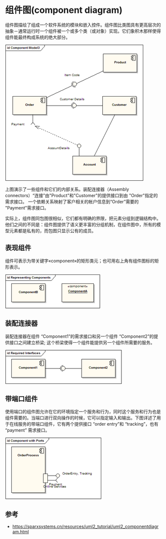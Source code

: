 # 组件图(component diagram)

组件图描绘了组成一个软件系统的模块和嵌入控件。组件图比类图具有更高层次的抽象－通常运行时一个组件被一个或多个类（或对象）实现。它们象积木那样使得组件能最终构成系统的绝大部分。

![alt text](6计算机语言的组成和分类/组件图.png)

上图演示了一些组件和它们的内部关系。装配连接器（Assembly connectors）“连接”由"Product"和"Customer"的提供接口到由 "Order"指定的需求接口。 一个依赖关系映射了客户相关的帐户信息到“Order”需要的 "Payment"需求接口。

实际上，组件图同包图很相似，它们都有明确的界限，把元素分组到逻辑结构中。他们之间的不同是：组件图提供了语义更丰富的分组机制，在组件图中，所有的模型元素都是私有的，而包图只显示公有的成员。

## 表现组件

组件可表示为带关键字«component»的矩形类元；也可用右上角有组件图标的矩形表示。

![alt text](6计算机语言的组成和分类/组件图_表现组件.png)

## 装配连接器

装配连接器在组件 “Component1”的需求接口和另一个组件 “Component2”的提供接口之间建立桥梁; 这个桥梁使得一个组件能提供另一个组件所需要的服务。

![alt text](6计算机语言的组成和分类/组件图_装备连接器.png)

## 带端口组件

使用端口的组件图允许在它的环境指定一个服务和行为，同时这个服务和行为也是组件需要的。当端口进行双向操作的时候，它可以指定输入和输出。下图详述了用于在线服务的带端口组件，它有两个提供接口 “order entry”和 “tracking”，也有 “payment” 需求接口。

![alt text](6计算机语言的组成和分类/组件图_带端口组件.png)

## 参考

- <https://sparxsystems.cn/resources/uml2_tutorial/uml2_componentdiagram.html>
